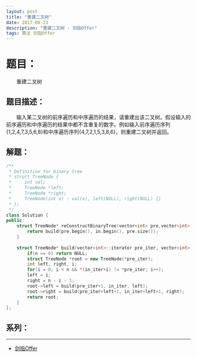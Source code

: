 ```yaml
---
layout: post
title: "重建二叉树"
date: 2017-06-23
description: "重建二叉树 - 剑指Offer"
tags: 算法 剑指Offer
---
```


# 题目：
　　重建二叉树

## 题目描述：
　　输入某二叉树的前序遍历和中序遍历的结果，请重建出该二叉树。假设输入的前序遍历和中序遍历的结果中都不含重复的数字。例如输入前序遍历序列{1,2,4,7,3,5,6,8}和中序遍历序列{4,7,2,1,5,3,8,6}，则重建二叉树并返回。

## 解题：
```c++
/**
 * Definition for binary tree
 * struct TreeNode {
 *     int val;
 *     TreeNode *left;
 *     TreeNode *right;
 *     TreeNode(int x) : val(x), left(NULL), right(NULL) {}
 * };
 */
class Solution {
public:
    struct TreeNode* reConstructBinaryTree(vector<int> pre,vector<int> in) {
        return build(pre.begin(), in.begin(), pre.size());
    }
     
    struct TreeNode* build(vector<int>::iterator pre_iter, vector<int>::iterator in_iter, int n){
        if(n == 0) return NULL;
        struct TreeNode *root = new TreeNode(*pre_iter);
        int left, right, i;
        for(i = 0; i < n && *(in_iter+i) != *pre_iter; i++);
        left = i;
        right = n - i - 1;
        root->left = build(pre_iter+1, in_iter, left);
        root->right = build(pre_iter+left+1, in_iter+left+1, right);
        return root;
    }
};
```

## 系列：
---
* [剑指Offer](/2017/06/剑指Offer/)